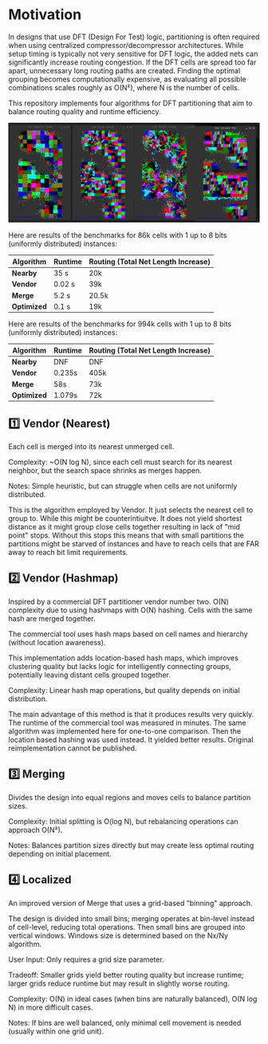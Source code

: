 # Motivation

In designs that use DFT (Design For Test) logic, partitioning is often required when using centralized compressor/decompressor architectures. While setup timing is typically not very sensitive for DFT logic, the added nets can significantly increase routing congestion. If the DFT cells are spread too far apart, unnecessary long routing paths are created. Finding the optimal grouping becomes computationally expensive, as evaluating all possible combinations scales roughly as O(N²), where N is the number of cells.

This repository implements four algorithms for DFT partitioning that aim to balance routing quality and runtime efficiency.


![Partition Example](docs/partition.png)



Here are results of the benchmarks for 86k cells with 1 up to 8 bits (uniformly distributed) instances:

| Algorithm             | Runtime | Routing (Total Net Length Increase) |
| --------------------  | ------- | ----------------------------------- |
| **Nearby**            | 35 s    | 20k                                 |
| **Vendor**            | 0.02 s  | 39k                                 |
| **Merge**             | 5.2 s   | 20.5k                               |
| **Optimized**         | 0.1 s   | 19k                                 |



Here are results of the benchmarks for 994k cells with 1 up to 8 bits (uniformly distributed) instances:

| Algorithm             | Runtime | Routing (Total Net Length Increase) |
| --------------------  | ------- | ----------------------------------- |
| **Nearby**            | DNF     | DNF                                 |
| **Vendor**            | 0.235s  | 405k                                |
| **Merge**             | 58s     | 73k                                 |
| **Optimized**         | 1.079s  | 72k                                 |





## 1️⃣ Vendor (Nearest)

Each cell is merged into its nearest unmerged cell.

Complexity: ~O(N log N), since each cell must search for its nearest neighbor, but the search space shrinks as merges happen.

Notes: Simple heuristic, but can struggle when cells are not uniformly distributed.

This is the algorithm employed by Vendor. It just selects the nearest cell to group to. While this might be counterintiuitve. It does not yield shortest distance as it might group close cells together resulting in lack of "mid point" stops. Without this stops this means that with small partitions the partitions might be starved of instances and have to reach cells that are FAR away to reach bit limit requirements.

## 2️⃣ Vendor (Hashmap)

Inspired by a commercial DFT partitioner vendor number two. O(N) complexity due to using hashmaps with O(N) hashing. Cells with the same hash are merged together.

The commercial tool uses hash maps based on cell names and hierarchy (without location awareness).

This implementation adds location-based hash maps, which improves clustering quality but lacks logic for intelligently connecting groups, potentially leaving distant cells grouped together.

Complexity: Linear hash map operations, but quality depends on initial distribution.

The main advantage of this method is that it produces results very quickly. The runtime of the commercial tool was measured in minutes. The same algorithm was implemented here for one-to-one comparison. Then the location based hashing was used instead. It yielded better results. Original reimplementation cannot be published.

## 3️⃣ Merging

Divides the design into equal regions and moves cells to balance partition sizes.

Complexity: Initial splitting is O(log N), but rebalancing operations can approach O(N²).

Notes: Balances partition sizes directly but may create less optimal routing depending on initial placement.

## 4️⃣ Localized

An improved version of Merge that uses a grid-based "binning" approach.

The design is divided into small bins; merging operates at bin-level instead of cell-level, reducing total operations. Then small bins are grouped into vertical windows. Windows size is determined based on the Nx/Ny algorithm.

User Input: Only requires a grid size parameter.

Tradeoff: Smaller grids yield better routing quality but increase runtime; larger grids reduce runtime but may result in slightly worse routing.

Complexity: O(N) in ideal cases (when bins are naturally balanced), O(N log N) in more difficult cases.

Notes: If bins are well balanced, only minimal cell movement is needed (usually within one grid unit).
